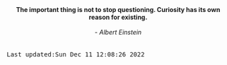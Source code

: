 
<div align="center"><b><span>The important thing is not to stop questioning. Curiosity has its own reason for existing.</span></b><br><br><i> - Albert Einstein</i></div>
<br><br><kbd>Last updated:Sun Dec 11 12:08:26 2022</kbd>